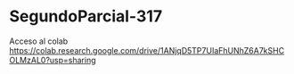 # SegundoParcial-317

Acceso al colab
https://colab.research.google.com/drive/1ANjqD5TP7UIaFhUNhZ6A7kSHCOLMzAL0?usp=sharing
